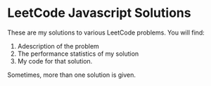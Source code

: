 # LeetCode Javascript Solutions

These are my solutions to various LeetCode problems.  You will find:

1. Adescription of the problem 
2. The performance statistics of my solution
3. My code for that solution.  

Sometimes, more than one solution is given.
